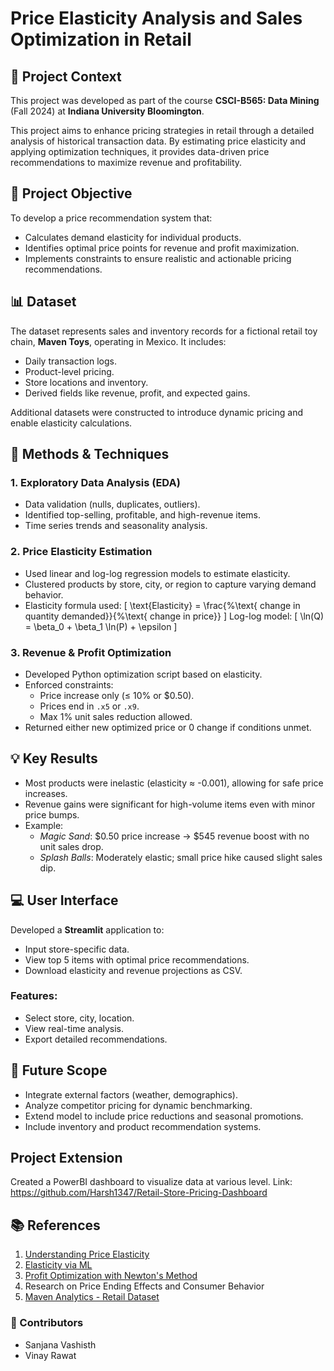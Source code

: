 # Price Elasticity Analysis and Sales Optimization in Retail

## 📘 Project Context

This project was developed as part of the course **CSCI-B565: Data Mining** (Fall 2024) at **Indiana University Bloomington**.

This project aims to enhance pricing strategies in retail through a detailed analysis of historical transaction data. By estimating price elasticity and applying optimization techniques, it provides data-driven price recommendations to maximize revenue and profitability.

## 🧠 Project Objective

To develop a price recommendation system that:
- Calculates demand elasticity for individual products.
- Identifies optimal price points for revenue and profit maximization.
- Implements constraints to ensure realistic and actionable pricing recommendations.

## 📊 Dataset

The dataset represents sales and inventory records for a fictional retail toy chain, **Maven Toys**, operating in Mexico. It includes:
- Daily transaction logs.
- Product-level pricing.
- Store locations and inventory.
- Derived fields like revenue, profit, and expected gains.

Additional datasets were constructed to introduce dynamic pricing and enable elasticity calculations.

## 🧪 Methods & Techniques

### 1. **Exploratory Data Analysis (EDA)**
- Data validation (nulls, duplicates, outliers).
- Identified top-selling, profitable, and high-revenue items.
- Time series trends and seasonality analysis.

### 2. **Price Elasticity Estimation**
- Used linear and log-log regression models to estimate elasticity.
- Clustered products by store, city, or region to capture varying demand behavior.
- Elasticity formula used:
  \[
  \text{Elasticity} = \frac{\%\text{ change in quantity demanded}}{\%\text{ change in price}}
  \]
  Log-log model:
  \[
  \ln(Q) = \beta_0 + \beta_1 \ln(P) + \epsilon
  \]

### 3. **Revenue & Profit Optimization**
- Developed Python optimization script based on elasticity.
- Enforced constraints:
  - Price increase only (≤ 10% or $0.50).
  - Prices end in `.x5` or `.x9`.
  - Max 1% unit sales reduction allowed.
- Returned either new optimized price or 0 change if conditions unmet.

## 💡 Key Results

- Most products were inelastic (elasticity ≈ -0.001), allowing for safe price increases.
- Revenue gains were significant for high-volume items even with minor price bumps.
- Example:
  - *Magic Sand*: $0.50 price increase → $545 revenue boost with no unit sales drop.
  - *Splash Balls*: Moderately elastic; small price hike caused slight sales dip.

## 💻 User Interface

Developed a **Streamlit** application to:
- Input store-specific data.
- View top 5 items with optimal price recommendations.
- Download elasticity and revenue projections as CSV.

### Features:
- Select store, city, location.
- View real-time analysis.
- Export detailed recommendations.

## 🔭 Future Scope

- Integrate external factors (weather, demographics).
- Analyze competitor pricing for dynamic benchmarking.
- Extend model to include price reductions and seasonal promotions.
- Include inventory and product recommendation systems.

## Project Extension
Created a PowerBI dashboard to visualize data at various level. Link: https://github.com/Harsh1347/Retail-Store-Pricing-Dashboard

## 📚 References

1. [Understanding Price Elasticity](https://conjointly.com/guides/understanding-price-elasticity-of-demand/)
2. [Elasticity via ML](https://thedatageneralist.com/using-machine-learning-to-estimate-price-elasticity/)
3. [Profit Optimization with Newton's Method](https://towardsdatascience.com/optimization-newtons-method-profit-maximization-part-3-applied-profit-maximization-23a8c16167cd)
4. Research on Price Ending Effects and Consumer Behavior
5. [Maven Analytics - Retail Dataset](https://mavenanalytics.io/data-playground)

### 👥 Contributors
- Sanjana Vashisth
- Vinay Rawat

